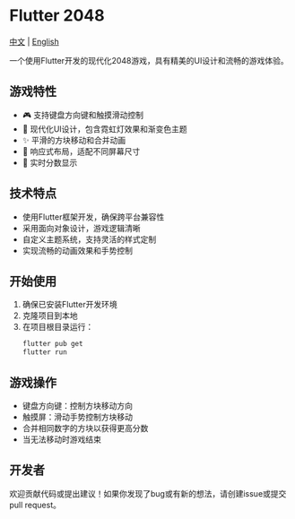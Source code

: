 # Flutter 2048

[中文](README.md) | [English](README_EN.md)

一个使用Flutter开发的现代化2048游戏，具有精美的UI设计和流畅的游戏体验。

## 游戏特性

- 🎮 支持键盘方向键和触摸滑动控制
- 🎨 现代化UI设计，包含霓虹灯效果和渐变色主题
- ✨ 平滑的方块移动和合并动画
- 📱 响应式布局，适配不同屏幕尺寸
- 🎯 实时分数显示

## 技术特点

- 使用Flutter框架开发，确保跨平台兼容性
- 采用面向对象设计，游戏逻辑清晰
- 自定义主题系统，支持灵活的样式定制
- 实现流畅的动画效果和手势控制

## 开始使用

1. 确保已安装Flutter开发环境
2. 克隆项目到本地
3. 在项目根目录运行：
   ```bash
   flutter pub get
   flutter run
   ```

## 游戏操作

- 键盘方向键：控制方块移动方向
- 触摸屏：滑动手势控制方块移动
- 合并相同数字的方块以获得更高分数
- 当无法移动时游戏结束

## 开发者

欢迎贡献代码或提出建议！如果你发现了bug或有新的想法，请创建issue或提交pull request。
